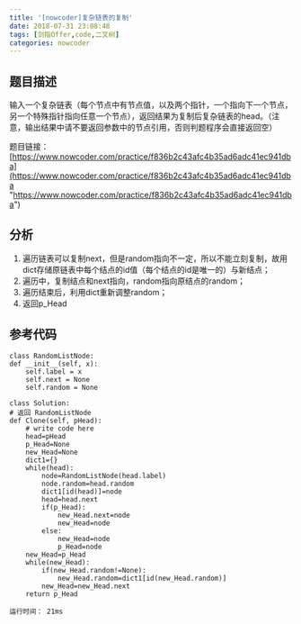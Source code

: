 ```yaml
---
title: '[nowcoder]复杂链表的复制'
date: 2018-07-31 23:08:48
tags: [剑指Offer,code,二叉树]
categories: nowcoder
---
```


## 题目描述

输入一个复杂链表（每个节点中有节点值，以及两个指针，一个指向下一个节点，另一个特殊指针指向任意一个节点），返回结果为复制后复杂链表的head。（注意，输出结果中请不要返回参数中的节点引用，否则判题程序会直接返回空）

题目链接： [https://www.nowcoder.com/practice/f836b2c43afc4b35ad6adc41ec941dba](https://www.nowcoder.com/practice/f836b2c43afc4b35ad6adc41ec941dba "https://www.nowcoder.com/practice/f836b2c43afc4b35ad6adc41ec941dba")

<!-- more -->

## 分析

1. 遍历链表可以复制next，但是random指向不一定，所以不能立刻复制，故用dict存储原链表中每个结点的id值（每个结点的id是唯一的）与新结点；
2. 遍历中，复制结点和next指向，random指向原结点的random；
3. 遍历结束后，利用dict重新调整random；
4. 返回p_Head

## 参考代码

	class RandomListNode:
    def __init__(self, x):
        self.label = x
        self.next = None
        self.random = None
	
	class Solution:
    # 返回 RandomListNode
    def Clone(self, pHead):
        # write code here
        head=pHead
        p_Head=None
        new_Head=None
        dict1={}
        while(head):
            node=RandomListNode(head.label)
            node.random=head.random
            dict1[id(head)]=node
            head=head.next
            if(p_Head):
                new_Head.next=node
                new_Head=node
            else:
                new_Head=node
                p_Head=node
        new_Head=p_Head
        while(new_Head):
            if(new_Head.random!=None):
                new_Head.random=dict1[id(new_Head.random)]
            new_Head=new_Head.next
        return p_Head

	运行时间： 21ms